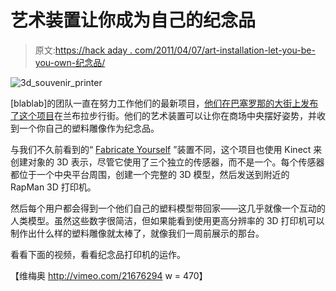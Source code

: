 # 艺术装置让你成为自己的纪念品

> 原文:[https://hack aday . com/2011/04/07/art-installation-let-you-be-you-own-纪念品/](https://hackaday.com/2011/04/07/art-installation-lets-you-be-your-own-souvenir/)

![3d_souvenir_printer](../Images/be3e2613df3e93652c6b12e4ff608b81.png "3d_souvenir_printer")

[blablab]的团队一直在努力工作他们的最新项目，[他们在巴塞罗那的大街上发布了这个项目](http://vimeo.com/21676294)在兰布拉步行街。他们的艺术装置可以让你在商场中央摆好姿势，并收到一个你自己的塑料雕像作为纪念品。

与我们不久前看到的“ [Fabricate Yourself](http://hackaday.com/2011/02/28/encase-yourself-in-carbonite-with-kinect/) ”装置不同，这个项目也使用 Kinect 来创建对象的 3D 表示，尽管它使用了三个独立的传感器，而不是一个。每个传感器都位于一个中央平台周围，创建一个完整的 3D 模型，然后发送到附近的 RapMan 3D 打印机。

然后每个用户都会得到一个他们自己的塑料模型带回家——这几乎就像一个互动的人类模型。虽然这些数字很简洁，但如果能看到使用更高分辨率的 3D 打印机可以制作出什么样的塑料雕像就太棒了，就像我们一周前展示的那台。

看看下面的视频，看看纪念品打印机的运作。

【维梅奥 http://vimeo.com/21676294 w = 470】